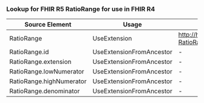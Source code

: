 ### Lookup for FHIR R5 RatioRange for use in FHIR R4

| Source Element | Usage | Target |
| -------------- | ----- | ------ |
| RatioRange | UseExtension | http://hl7.org/fhir/5.0/StructureDefinition/extension-RatioRange |
| RatioRange.id | UseExtensionFromAncestor | - |
| RatioRange.extension | UseExtensionFromAncestor | - |
| RatioRange.lowNumerator | UseExtensionFromAncestor | - |
| RatioRange.highNumerator | UseExtensionFromAncestor | - |
| RatioRange.denominator | UseExtensionFromAncestor | - |
